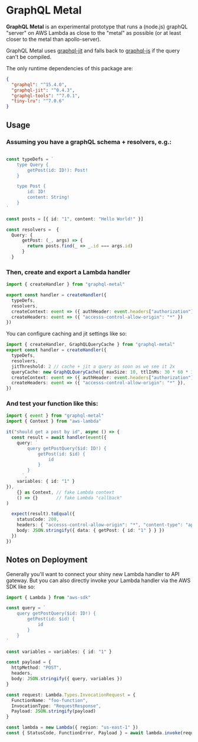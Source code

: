 # GraphQL Metal

**GraphQL Metal** is an experimental prototype that runs a (node.js) graphQL "server" on AWS Lambda as close to the "metal" as possible
(or at least closer to the metal than apollo-server).

GraphQL Metal uses [graphql-jit](https://github.com/zalando-incubator/graphql-jit#readme) and falls back to
[graphql-js](https://github.com/graphql/graphql-js) if the query can't be compiled.

The only runtime dependencies of this package are:

```json
{
  "graphql": "^15.4.0",
  "graphql-jit": "^0.4.3",
  "graphql-tools": "^7.0.1",
  "tiny-lru": "^7.0.6"
}
```

## Usage

### Assuming you have a graphQL schema + resolvers, e.g.:

```TypeScript

const typeDefs = `
    type Query {
        getPost(id: ID!): Post!
    }

    type Post {
        id: ID!
        content: String!
    }
`

const posts = [{ id: "1", content: "Hello World!" }]

const resolvers =  {
  Query: {
      getPost: (_, args) => {
        return posts.find(_ => _.id === args.id)
      }
  }
```

### Then, create and export a Lambda handler

```TypeScript
import { createHandler } from "graphql-metal"

export const handler = createHandler({
  typeDefs,
  resolvers,
  createContext: event => ({ authHeader: event.headers["authorization"] }),
  createHeaders: event => ({ "accesss-control-allow-origin": "*" })
})
```

You can configure caching and jit settings like so:

```TypeScript
import { createHandler, GraphQLQueryCache } from "graphql-metal"
export const handler = createHandler({
  typeDefs,
  resolvers,
  jitThreshold: 2 // cache + jit a query as soon as we see it 2x
  queryCache: new GraphQLQueryCache({ maxSize: 10, ttlInMs: 30 * 60 * 1000 })
  createContext: event => ({ authHeader: event.headers["authorization"] }),
  createHeaders: event => ({ "accesss-control-allow-origin": "*" }),
})
```

### And test your function like this:

```TypeScript
import { event } from "graphql-metal"
import { Context } from "aws-lambda"

it("should get a post by id", async () => {
  const result = await handler(event({
    query: `
        query getPostQuery($id: ID!) {
            getPost(id: $id) {
                id
            }
        }
      `,
    variables: { id: "1" }
}),
    {} as Context, // fake Lambda context
    () => {}       // fake Lambda "callback"
)

  expect(result).toEqual({
    statusCode: 200,
    headers: { "accesss-control-allow-origin": "*", "content-type": "application/json" },
    body: JSON.stringify({ data: { getPost: { id: "1" } } })
  })
})
```

## Notes on Deployment

Generally you'll want to connect your shiny new Lambda handler to API gateway. But
you can also directly invoke your Lambda handler via the AWS SDK like so:

```TypeScript
import { Lambda } from "aws-sdk"

const query = `
    query getPostQuery($id: ID!) {
        getPost(id: $id) {
            id
        }
    }
`

const variables = variables: { id: "1" }

const payload = {
  httpMethod: "POST",
  headers,
  body: JSON.stringify({ query, variables })
}

const request: Lambda.Types.InvocationRequest = {
  FunctionName: "foo-function",
  InvocationType: "RequestResponse",
  Payload: JSON.stringify(payload)
}

const lambda = new Lambda({ region: "us-east-1" })
const { StatusCode, FunctionError, Payload } = await lambda.invoke(request)
```

